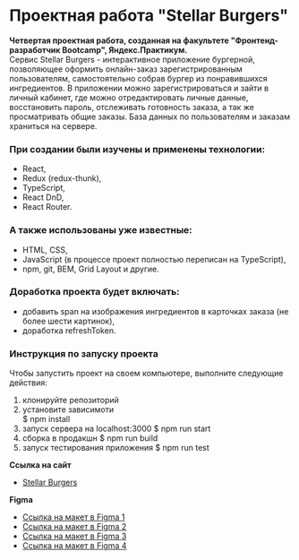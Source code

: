 # Проектная работа "Stellar Burgers"

**Четвертая проектная работа, созданная на факультете "Фронтенд-разработчик Bootcamp", Яндекс.Практикум.**  
Сервис Stellar Burgers - интерактивное приложение бургерной, позволяющее оформить онлайн-заказ зарегистрированным пользователям, самостоятельно собрав бургер из понравившихся ингредиентов. В приложении можно зарегистрироваться и зайти в личный кабинет, где можно отредактировать личные данные, восстановить пароль, отслеживать готовность заказа, а так же просматривать общие заказы. База данных по пользователям и заказам храниться на сервере.

### При создании были изучены и применены технологии:
* React,
* Redux (redux-thunk),
* TypeScript,
* React DnD,
* React Router.

### А также использованы уже известные:
* HTML, CSS,
* JavaScript (в процессе проект полностью переписан на TypeScript),
* npm, git, BEM, Grid Layout и другие.

### Доработка проекта будет включать:
* добавить span на изображения ингредиентов в карточках заказа (не более шести картинок),
* доработка refreshToken.

### Инструкция по запуску проекта
Чтобы запустить проект на своем компьютере, выполните следующие действия:

1. клонируйте репозиторий
2. установите зависимоти  
 $ npm install
3. запуск сервера на localhost:3000
 $ npm run start
4. сборка в продакшн
 $ npm run build
5. запуск тестирования приложения
 $ npm run test

**Ссылка на сайт**  
* [Stellar Burgers](https://polinashchepochkina.github.io/react-burger/)

**Figma**  
* [Ссылка на макет в Figma 1](https://www.figma.com/file/tLatiSwpQmOsE3nSReMmqN/React_Bootcamp_Проектные-задачи_external_link?node-id=702%3A33&t=TfLq9t4kLJhJGfK3-0)
* [Ссылка на макет в Figma 2](https://www.figma.com/file/tLatiSwpQmOsE3nSReMmqN/React_Bootcamp_Проектные-задачи_external_link?node-id=2973%3A2263&t=TfLq9t4kLJhJGfK3-0)
* [Ссылка на макет в Figma 3](https://www.figma.com/file/tLatiSwpQmOsE3nSReMmqN/React_Bootcamp_Проектные-задачи_external_link?node-id=6291%3A3417&t=TfLq9t4kLJhJGfK3-0)
* [Ссылка на макет в Figma 4](https://www.figma.com/file/tLatiSwpQmOsE3nSReMmqN/React_Bootcamp_Проектные-задачи_external_link?node-id=16791%3A2880&t=TfLq9t4kLJhJGfK3-0)
